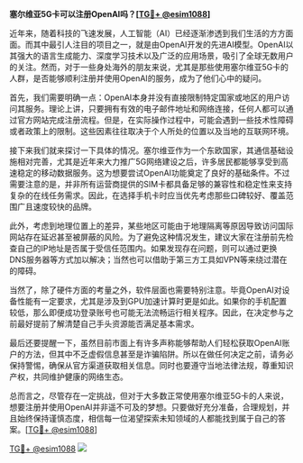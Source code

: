 **塞尔维亚5G卡可以注册OpenAI吗？[[TG💪+ @esim1088](https://t.me/s/esim1088)]**

近年来，随着科技的飞速发展，人工智能（AI）已经逐渐渗透到我们生活的方方面面。而其中最引人注目的项目之一，就是由OpenAI开发的先进AI模型。OpenAI以其强大的语言生成能力、深度学习技术以及广泛的应用场景，吸引了全球无数用户的关注。然而，对于一些身处海外的朋友来说，尤其是那些使用塞尔维亚5G卡的人群，是否能够顺利注册并使用OpenAI的服务，成为了他们心中的疑问。

首先，我们需要明确一点：OpenAI本身并没有直接限制特定国家或地区的用户访问其服务。理论上讲，只要拥有有效的电子邮件地址和网络连接，任何人都可以通过官方网站完成注册流程。但是，在实际操作过程中，可能会遇到一些技术性障碍或者政策上的限制。这些因素往往取决于个人所处的位置以及当地的互联网环境。

接下来我们就来探讨一下具体的情况。塞尔维亚作为一个东欧国家，其通信基础设施相对完善，尤其是近年来大力推广5G网络建设之后，许多居民都能够享受到高速稳定的移动数据服务。这为想要尝试OpenAI功能奠定了良好的基础条件。不过需要注意的是，并非所有运营商提供的SIM卡都具备足够的兼容性和稳定性来支持复杂的在线任务需求。因此，在选择手机卡时应当优先考虑那些口碑较好、覆盖范围广且速度较快的品牌。

此外，考虑到地理位置上的差异，某些地区可能由于地理隔离等原因导致访问国际网站存在延迟甚至被屏蔽的风险。为了避免这种情况发生，建议大家在注册前先检查自己的IP地址是否属于受信任范围内。如果发现存在问题，则可以通过更换DNS服务器等方式加以解决；当然也可以借助于第三方工具如VPN等来绕过潜在的障碍。

当然了，除了硬件方面的考量之外，软件层面也需要特别注意。毕竟OpenAI对设备性能有一定要求，尤其是涉及到GPU加速计算时更是如此。如果你的手机配置较低，那么即便成功登录账号也可能无法流畅运行相关程序。因此，在决定参与之前最好提前了解清楚自己手头资源能否满足基本需求。

最后还要提醒一下，虽然目前市面上有许多声称能够帮助人们轻松获取OpenAI账户的方法，但其中不乏虚假信息甚至是诈骗陷阱。所以在做任何决定之前，请务必保持警惕，确保从官方渠道获取相关信息。同时也要遵守当地法律法规，尊重知识产权，共同维护健康的网络生态。

总而言之，尽管存在一定挑战，但对于大多数正常使用塞尔维亚5G卡的人来说，想要注册并使用OpenAI并非遥不可及的梦想。只要做好充分准备，合理规划，并且始终保持谨慎态度，相信每一位渴望探索未知领域的人都能找到属于自己的答案。[[TG💪+ @esim1088](https://t.me/s/esim1088)]

[TG💪+ @esim1088](https://t.me/s/esim1088) ![](https://i.postimg.cc/4NQfJmqS/Snipaste-2025-05-13-00-14-12.png)